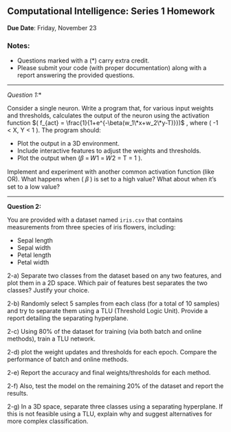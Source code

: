 ## Computational Intelligence: Series 1 Homework

**Due Date**: Friday, November 23

### Notes:
- Questions marked with a (*) carry extra credit.
- Please submit your code (with proper documentation) along with a report answering the provided questions.

---

**Question 1*:**

Consider a single neuron. Write a program that, for various input weights and thresholds, calculates the output of the neuron using the activation function $( f_{act} = \frac{1}{1+e^{-\beta(w_1\*x+w_2\*y-T)}})$
, where \( -1 < X, Y < 1 \). The program should:
- Plot the output in a 3D environment.
- Include interactive features to adjust the weights and thresholds.
- Plot the output when \(𝛽 = 𝑊1 = 𝑊2 = T = 1 \).

Implement and experiment with another common activation function (like OR). What happens when \( 𝛽 \) is set to a high value? What about when it’s set to a low value?

---

**Question 2:**

You are provided with a dataset named `iris.csv` that contains measurements from three species of iris flowers, including:
- Sepal length
- Sepal width
- Petal length
- Petal width

2-a) Separate two classes from the dataset based on any two features, and plot them in a 2D space. Which pair of features best separates the two classes? Justify your choice. 

2-b) Randomly select 5 samples from each class (for a total of 10 samples) and try to separate them using a TLU (Threshold Logic Unit). Provide a report detailing the separating hyperplane. 


2-c) Using 80% of the dataset for training (via both batch and online methods), train a TLU network.

2-d) plot the weight updates and thresholds for each epoch. Compare the performance of batch and online methods.

2-e) Report the accuracy and final weights/thresholds for each method. 

2-f) Also, test the model on the remaining 20% of the dataset and report the results.

2-g) In a 3D space, separate three classes using a separating hyperplane. If this is not feasible using a TLU, explain why and suggest alternatives for more complex classification.
